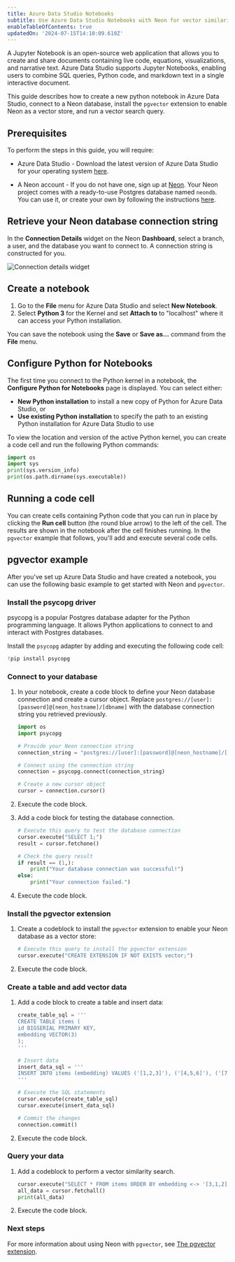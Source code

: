 ```yaml
---
title: Azure Data Studio Notebooks
subtitle: Use Azure Data Studio Notebooks with Neon for vector similarity search
enableTableOfContents: true
updatedOn: '2024-07-15T14:10:09.610Z'
---
```


A Jupyter Notebook is an open-source web application that allows you to create and share documents containing live code, equations, visualizations, and narrative text. Azure Data Studio supports Jupyter Notebooks, enabling users to combine SQL queries, Python code, and markdown text in a single interactive document.

This guide describes how to create a new python notebook in Azure Data Studio, connect to a Neon database, install the `pgvector` extension to enable Neon as a vector store, and run a vector search query.

## Prerequisites

To perform the steps in this guide, you will require:

- Azure Data Studio - Download the latest version of Azure Data Studio for your operating system [here](https://learn.microsoft.com/en-us/azure-data-studio/download-azure-data-studio).

- A Neon account - If you do not have one, sign up at [Neon](https://console.neon.tech/signup). Your Neon project comes with a ready-to-use Postgres database named `neondb`. You can use it, or create your own by following the instructions [here](/docs/manage/databases#create-a-database).

## Retrieve your Neon database connection string

In the **Connection Details** widget on the Neon **Dashboard**, select a branch, a user, and the database you want to connect to. A connection string is constructed for you.

![Connection details widget](/docs/connect/connection_details.png)

## Create a notebook

1. Go to the **File** menu for Azure Data Studio and select **New Notebook**.
2. Select **Python 3** for the Kernel and set **Attach to** to "localhost" where it can access your Python installation.

You can save the notebook using the **Save** or **Save as...** command from the **File** menu.

## Configure Python for Notebooks

The first time you connect to the Python kernel in a notebook, the **Configure Python for Notebooks** page is displayed. You can select either:

- **New Python installation** to install a new copy of Python for Azure Data Studio, or
- **Use existing Python installation** to specify the path to an existing Python installation for Azure Data Studio to use

To view the location and version of the active Python kernel, you can create a code cell and run the following Python commands:

```python
import os
import sys
print(sys.version_info)
print(os.path.dirname(sys.executable))
```

## Running a code cell

You can create cells containing Python code that you can run in place by clicking the **Run cell** button (the round blue arrow) to the left of the cell. The results are shown in the notebook after the cell finishes running. In the `pgvector` example that follows, you'll add and execute several code cells.

## pgvector example

After you've set up Azure Data Studio and have created a notebook, you can use the following basic example to get started with Neon and `pgvector`.

### Install the psycopg driver

psycopg is a popular Postgres database adapter for the Python programming language. It allows Python applications to connect to and interact with Postgres databases.

Install the `psycopg` adapter by adding and executing the following code cell:

```python
!pip install psycopg
```

### Connect to your database

1. In your notebook, create a code block to define your Neon database connection and create a cursor object. Replace `postgres://[user]:[password]@[neon_hostname]/[dbname]` with the database connection string you retrieved previously.

   ```python shouldWrap
   import os
   import psycopg

   # Provide your Neon connection string
   connection_string = "postgres://[user]:[password]@[neon_hostname]/[dbname]"

   # Connect using the connection string
   connection = psycopg.connect(connection_string)

   # Create a new cursor object
   cursor = connection.cursor()
   ```

2. Execute the code block.

3. Add a code block for testing the database connection.

   ```python
   # Execute this query to test the database connection
   cursor.execute("SELECT 1;")
   result = cursor.fetchone()

   # Check the query result
   if result == (1,):
       print("Your database connection was successful!")
   else:
       print("Your connection failed.")
   ```

4. Execute the code block.

### Install the pgvector extension

1. Create a codeblock to install the `pgvector` extension to enable your Neon database as a vector store:

   ```python
   # Execute this query to install the pgvector extension
   cursor.execute("CREATE EXTENSION IF NOT EXISTS vector;")
   ```

2. Execute the code block.

### Create a table and add vector data

1. Add a code block to create a table and insert data:

   ```python shouldWrap
   create_table_sql = '''
   CREATE TABLE items (
   id BIGSERIAL PRIMARY KEY,
   embedding VECTOR(3)
   );
   '''

   # Insert data
   insert_data_sql = '''
   INSERT INTO items (embedding) VALUES ('[1,2,3]'), ('[4,5,6]'), ('[7,8,9]');
   '''

   # Execute the SQL statements
   cursor.execute(create_table_sql)
   cursor.execute(insert_data_sql)

   # Commit the changes
   connection.commit()
   ```

2. Execute the code block.

### Query your data

1. Add a codeblock to perform a vector similarity search.

   ```python shouldWrap
   cursor.execute("SELECT * FROM items ORDER BY embedding <-> '[3,1,2]' LIMIT 1;")
   all_data = cursor.fetchall()
   print(all_data)
   ```

2. Execute the code block.

### Next steps

For more information about using Neon with `pgvector`, see [The pgvector extension](/docs/extensions/pgvector).

<NeedHelp/>
